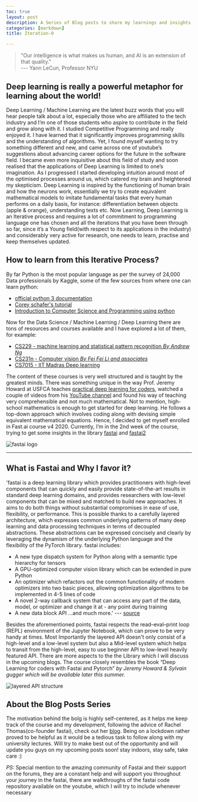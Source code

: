 ```yaml
---
toc: true
layout: post
description: A Series of Blog posts to share my learnings and insights during the Fast.ai course v4, hoping to help fellow learners. :)
categories: [markdown]
title: Iteration-0

---
```


>"Our intelligence is what makes us human, and AI is an extension of that quality."   
--- Yann LeCun, Professor  NYU

## Deep learning is really a powerful metaphor for learning about the world!

Deep Learning / Machine Learning are the latest buzz words that you will hear people talk about a lot, especially those who are affiliated to the tech industry and I’m one of those students who aspire to contribute in the field and grow along with it. I studied Competitive Programming and really enjoyed it. I have learned that it significantly improves programming skills and the understanding of algorithms. Yet, I found myself wanting to try something different and new, and came across one of youtube’s suggestions about advancing career options for the future in the software field. I became even more inquisitive about this field of study and soon realised that the applications of Deep Learning is limited to one’s imagination. As I progressed I started developing intuition around most of the optimised processes around us, which catered my brain and heightened my skepticism. Deep Learning is inspired by the functioning of human brain and how the neurons work, essentially we try to create equivalent mathematical models to imitate fundamental tasks that every human performs on a daily basis, for instance: differentiation between objects (apple & orange), understanding texts etc. Now Learning, Deep Learning is an Iterative process and requires a lot of commitment to programming language one has chosen and all the iterations that you have been through so far, since it’s a Young field(with respect to its applications in the industry) and considerably very active for research, one needs to learn, practise and keep themselves updated.

## How to learn from this Iterative Process?
By far Python is the most popular language as per the survey of 24,000 Data professionals by Kaggle, some of the few sources from where one can learn python:
- [official python 3 documentation](https://docs.python.org/3/) 
- [Corey schafer's tutorial](https://www.youtube.com/channel/UCCezIgC97PvUuR4_gbFUs5g)
- [Introduction to Computer Science and Programming using python](https://courses.edx.org/courses/course-v1:MITx+6.00.1x_7+3T2015/course/)

Now for the Data Science / Machine Learning / Deep Learning there are tons of resources and courses available and I have explored a lot of them, for example:
- [CS229 - machine learning and statistical pattern recognition *By Andrew Ng*](https://www.youtube.com/playlist?list=PLA89DCFA6ADACE599)
- [CS231n - Computer vision *By Fei Fei Li and associates*](https://www.youtube.com/playlist?list=PL3FW7Lu3i5JvHM8ljYj-zLfQRF3EO8sYv)
- [CS7015 - IIT Madras Deep learning](https://www.youtube.com/playlist?list=PLyqSpQzTE6M9gCgajvQbc68Hk_JKGBAYT)

The content of these courses is very well structured and is taught by the greatest minds. There was something unique in the way Prof. Jeremy Howard at USFCA teaches [practical deep learning for coders](https://course.fast.ai), watched a couple of videos from his [YouTube channel](https://www.youtube.com/user/howardjeremyp) and found his way of teaching very comprehensible and not much mathematical. Not to mention, high-school mathematics is enough to get started for deep learning. He follows a top-down approach which involves coding along with devising simple equivalent mathematical equations. Hence, I decided to get myself enrolled in Fast.ai course v4 2020. Currently, I’m in the 2nd week of the course, trying to get some insights in the library [fastai](https://github.com/fastai/fastai) and [fastai2](https://github.com/fastai/fastai2)

![fastai logo](https://miro.medium.com/max/1128/1*H2bbbgCg4u71KsYay7eVhQ.png)

---
## What is **Fastai** and Why I favor it?
'fastai is a deep learning library which provides practitioners with high-level components that can quickly and easily provide state-of-the-art results in standard deep learning domains, and provides researchers with low-level components that can be mixed and matched to build new approaches. It aims to do both things without substantial compromises in ease of use, flexibility, or performance. This is possible thanks to a carefully layered architecture, which expresses common underlying patterns of many deep learning and data processing techniques in terms of decoupled abstractions. These abstractions can be expressed concisely and clearly by leveraging the dynamism of the underlying Python language and the flexibility of the PyTorch library. fastai includes:

- A new type dispatch system for Python along with a semantic type hierarchy for tensors
- A GPU-optimized computer vision library which can be extended in pure Python
- An optimizer which refactors out the common functionality of modern optimizers into two basic pieces,  allowing optimization algorithms to be implemented in 4-5 lines of code
- A novel 2-way callback system that can access any part of the data, model, or optimizer and change it at - any point during training
- A new data block API
...and much more.' --- [source](https://www.fast.ai/2020/02/13/fastai-A-Layered-API-for-Deep-Learning/)

Besides the aforementioned points, fastai respects the read–eval–print loop (REPL) environment of the Jupyter Notebook, which can prove to be very handy at times. Most Importantly the layered API doesn't only consist of a high-level and a low-level system but also a Mid-level system which helps to transit from the high-level, easy to use beginner API to low-level heavily featured API. There are more aspects to the the Library which I will discuss in the upcoming blogs. The course closely resembles the book “Deep Learning for coders with Fastai and Pytorch” *by Jeremy Howard & Sylvain gugger which will be available later this summer.*

![layered API structure](https://www.fast.ai/images/fastai_paper/layered.PNG)

## About the Blog Posts Series
The motivation behind the bolg is highly self-centered, as it helps me keep track of the course and my development, following the advice of Rachel Thomas(co-founder fastai), check out her [blog](https://medium.com/@racheltho/why-you-yes-you-should-blog-7d2544ac1045).
Being on a lockdown rather proved to be helpful as it would be a tedious task to follow along with my university lectures.
Will try to make best out of the opportunity and will update you guys on my upcoming posts soon!
stay indoors, stay safe, take care :)

*PS:* Special mention to the amazing community of Fastai and their support on the forums, they are a constant help and will support you throughout your journey in the fastai, there are walkthroughs of the fastai code repository available on the youtube, which I will try to include whenever necessary  

